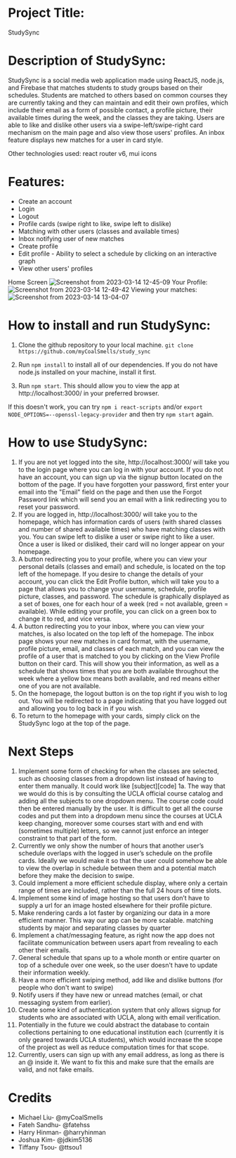 # Project Title:
StudySync

# Description of StudySync:

StudySync is a social media web application made using ReactJS, node.js, and Firebase that matches students to study groups based on their schedules. Students are matched to others based on common courses they are currently taking and they can maintain and edit their own profiles, which include their email as a form of possible contact, a profile picture, their available times during the week, and the classes they are taking. Users are able to like and dislike other users via a swipe-left/swipe-right card mechanism on the main page and also view those users' profiles. An inbox feature displays new matches for a user in card style.

Other technologies used:
react router v6, mui icons

# Features:

* Create an account
* Login
* Logout
* Profile cards (swipe right to like, swipe left to dislike)
* Matching with other users (classes and available times)
* Inbox notifying user of new matches
* Create profile
* Edit profile - Ability to select a schedule by clicking on an interactive graph
* View other users' profiles

Home Screen
![Screenshot from 2023-03-14 12-45-09](https://user-images.githubusercontent.com/104878259/225120088-f462d55e-1b7f-4d71-83d3-6de307f1feb8.png)
Your Profile:
![Screenshot from 2023-03-14 12-49-42](https://user-images.githubusercontent.com/104878259/225120411-507441ef-3da6-4b0d-988b-96d0d8737624.png)
Viewing your matches:
![Screenshot from 2023-03-14 13-04-07](https://user-images.githubusercontent.com/104878259/225123613-f95d487e-4a57-449e-960e-ea95cbc35cf4.png)

# How to install and run StudySync:
1. Clone the github repository to your local machine.
` git clone https://github.com/myCoalSmells/study_sync `

2. Run ` npm install ` to install all of our dependencies.
  If you do not have node.js installed on your machine, install it first.
 
3. Run ` npm start `.
  This should allow you to view the app at http://localhost:3000/ in your preferred browser.

  If this doesn't work, you can try ` npm i react-scripts `
  and/or ` export NODE_OPTIONS=--openssl-legacy-provider `
  and then try ` npm start ` again.

# How to use StudySync:
1. If you are not yet logged into the site, http://localhost:3000/ will take you to the login page where you can log in with your account. If you do not have an account, you can sign up via the signup button located on the bottom of the page. If you have forgotten your password, first enter your email into the "Email" field on the page and then use the Forgot Password link which will send you an email with a link redirecting you to reset your password.
2. If you are logged in, http://localhost:3000/ will take you to the homepage, which has information cards of users (with shared classes and number of shared available times) who have matching classes with you. You can swipe left to dislike a user or swipe right to like a user. Once a user is liked or disliked, their card will no longer appear on your homepage.
3. A button redirecting you to your profile, where you can view your personal details (classes and email) and schedule, is located on the top left of the homepage. If you desire to change the details of your account, you can click the Edit Profile button, which will take you to a page that allows you to change your username, schedule, profile picture, classes, and password. The schedule is graphically displayed as a set of boxes, one for each hour of a week (red = not available, green = available). While editing your profile, you can click on a green box to change it to red, and vice versa.
4. A button redirecting you to your inbox, where you can view your matches, is also located on the top left of the homepage. The inbox page shows your new matches in card format, with the username, profile picture, email, and classes of each match, and you can view the profile of a user that is matched to you by clicking on the View Profile button on their card. This will show you their information, as well as a schedule that shows times that you are both available throughout the week where a yellow box means both available, and red means either one of you are not available.
5. On the homepage, the logout button is on the top right if you wish to log out. You will be redirected to a page indicating that you have logged out and allowing you to log back in if you wish.
6. To return to the homepage with your cards, simply click on the StudySync logo at the top of the page.

# Next Steps
1. Implement some form of checking for when the classes are selected, such as choosing classes from a dropdown list instead of having to enter them manually. It could work like [subject][code]
1a. The way that we would do this is by consulting the UCLA official course catalog and adding all the subjects to one dropdown menu. The course code could then be entered manually by the user. It is difficult to get all the course codes and put them into a dropdown menu since the courses at UCLA keep changing, moreover some courses start with and end with (sometimes multiple) letters, so we cannot just enforce an integer constraint to that part of the form.
2. Currently we only show the number of hours that another user’s schedule overlaps with the logged in user’s schedule on the profile cards. Ideally we would make it so that the user could somehow be able to view the overlap in schedule between them and a potential match before they make the decision to swipe. 
3. Could implement a more efficient schedule display, where only a certain range of times are included, rather than the full 24 hours of time slots.
4. Implement some kind of image hosting so that users don’t have to supply a url for an image hosted elsewhere for their profile picture.
5. Make rendering cards a lot faster by organizing our data in a more efficient manner. This way our app can be more scalable.
matching students by major and separating classes by quarter
6. Implement a chat/messaging feature, as right now the app does not facilitate communication between users apart from revealing to each other their emails.
7. General schedule that spans up to a whole month or entire quarter on top of a schedule over one week, so the user doesn't have to update their information weekly.
8. Have a more efficient swiping method, add like and dislike buttons (for people who don't want to swipe)
9. Notify users if they have new or unread matches (email, or chat messaging system from earlier).
10. Create some kind of authentication system that only allows signup for students who are associated with UCLA, along with email verification.
11. Potentially in the future we could abstract the database to contain collections pertaining to one educational institution each (currently it is only geared towards UCLA students), which would increase the scope of the project as well as reduce computation times for that scope. 
12. Currently, users can sign up with any email address, as long as there is an @ inside it. We want to fix this and make sure that the emails are valid, and not fake emails.



# Credits
* Michael Liu- @myCoalSmells
* Fateh Sandhu- @fatehss
* Harry Hinman- @harryhinman
* Joshua Kim- @jdkim5136
* Tiffany Tsou- @ttsou1

